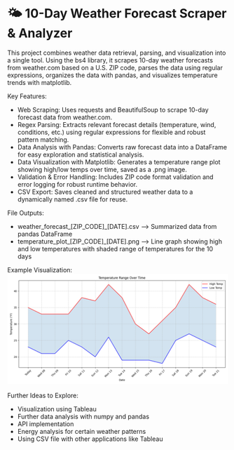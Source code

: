 # 🌤️ 10-Day Weather Forecast Scraper & Analyzer

This project combines weather data retrieval, parsing, and visualization into a single tool. Using the bs4 library, it scrapes 10-day weather forecasts from weather.com based on a U.S. ZIP code, parses the data using regular expressions, organizes the data with pandas, and visualizes temperature trends with matplotlib.

Key Features:

- Web Scraping: Uses requests and BeautifulSoup to scrape 10-day forecast data from weather.com.
- Regex Parsing: Extracts relevant forecast details (temperature, wind, conditions, etc.) using regular expressions for flexible and robust pattern matching.
- Data Analysis with Pandas: Converts raw forecast data into a DataFrame for easy exploration and statistical analysis.
- Data Visualization with Matplotlib: Generates a temperature range plot showing high/low temps over time, saved as a .png image.
- Validation & Error Handling: Includes ZIP code format validation and error logging for robust runtime behavior.
- CSV Export: Saves cleaned and structured weather data to a dynamically named .csv file for reuse.

File Outputs: 
- weather_forecast_[ZIP_CODE]_[DATE].csv --> Summarized data from pandas DataFrame
- temperature_plot_[ZIP_CODE]_[DATE].png --> Line graph showing high and low temperatures with shaded range of temperatures for the 10 days

Example Visualization: 
![Alt text](sampleweatherplot.png?raw=true "Sample Temperature")

Further Ideas to Explore: 
- Visualization using Tableau
- Further data analysis with numpy and pandas
- API implementation
- Energy analysis for certain weather patterns
- Using CSV file with other applications like Tableau
